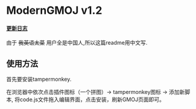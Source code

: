 # ModernGMOJ v1.2

#### [更新日志](changelog.md)

由于 ~~我英语太菜~~ 用户全是中国人,所以这篇readme用中文写.

## 使用方法

首先要安装tampermonkey.

在浏览器中依次点击插件图标（一个拼图）-> tampermonkey图标 -> 添加新脚本,
将code.js文件拖入编辑界面，点击安装，刷新GMOJ页面即可。
